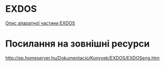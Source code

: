 # EXDOS

[Опис апаратної частини EXDOS](../hardware/hd-exdos.md)

# Посилання на зовнішні ресурси

http://ep.homeserver.hu/Dokumentacio/Konyvek/EXDOS/EXDOSeng.htm